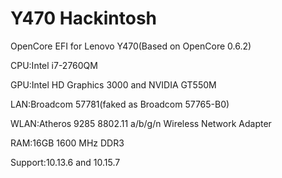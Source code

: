 # Y470 Hackintosh
OpenCore EFI for Lenovo Y470(Based on OpenCore 0.6.2)

CPU:Intel i7-2760QM

GPU:Intel HD Graphics 3000 and NVIDIA GT550M

LAN:Broadcom 57781(faked as Broadcom 57765-B0)

WLAN:Atheros 9285 8802.11 a/b/g/n Wireless Network Adapter

RAM:16GB 1600 MHz DDR3

Support:10.13.6 and 10.15.7
